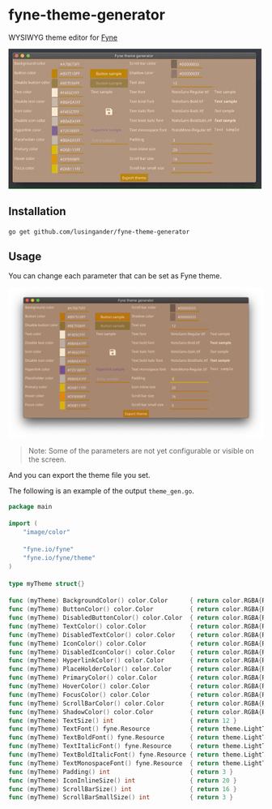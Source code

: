 fyne-theme-generator
====

WYSIWYG theme editor for [Fyne](https://fyne.io/)

<img src="./resource/image.gif" width=500>

## Installation

`go get github.com/lusingander/fyne-theme-generator`

## Usage

You can change each parameter that can be set as Fyne theme.

<img src="./resource/screenshot.png" width=700>

> Note: Some of the parameters are not yet configurable or visible on the screen.

And you can export the theme file you set.

The following is an example of the output `theme_gen.go`.

```go
package main

import (
	"image/color"

	"fyne.io/fyne"
	"fyne.io/fyne/theme"
)

type myTheme struct{}

func (myTheme) BackgroundColor() color.Color      { return color.RGBA{R: 0xa7, G: 0x86, B: 0x70, A: 0xff} }
func (myTheme) ButtonColor() color.Color          { return color.RGBA{R: 0xb9, G: 0x75, B: 0x10, A: 0xff} }
func (myTheme) DisabledButtonColor() color.Color  { return color.RGBA{R: 0x8e, G: 0x70, B: 0x36, A: 0xff} }
func (myTheme) TextColor() color.Color            { return color.RGBA{R: 0xf4, G: 0xe6, B: 0xcf, A: 0xff} }
func (myTheme) DisabledTextColor() color.Color    { return color.RGBA{R: 0xbb, G: 0xae, B: 0xa1, A: 0xff} }
func (myTheme) IconColor() color.Color            { return color.RGBA{R: 0xf4, G: 0xe6, B: 0xcf, A: 0xff} }
func (myTheme) DisabledIconColor() color.Color    { return color.RGBA{R: 0xbb, G: 0xae, B: 0xa1, A: 0xff} }
func (myTheme) HyperlinkColor() color.Color       { return color.RGBA{R: 0x72, G: 0x51, B: 0x8e, A: 0xff} }
func (myTheme) PlaceHolderColor() color.Color     { return color.RGBA{R: 0xbb, G: 0xae, B: 0xa1, A: 0xff} }
func (myTheme) PrimaryColor() color.Color         { return color.RGBA{R: 0xd6, G: 0xb1, B: 0x11, A: 0xff} }
func (myTheme) HoverColor() color.Color           { return color.RGBA{R: 0xdf, G: 0x89, B: 0x8, A: 0xff} }
func (myTheme) FocusColor() color.Color           { return color.RGBA{R: 0xd6, G: 0xb1, B: 0x11, A: 0xff} }
func (myTheme) ScrollBarColor() color.Color       { return color.RGBA{R: 0x0, G: 0x0, B: 0x0, A: 0x55} }
func (myTheme) ShadowColor() color.Color          { return color.RGBA{R: 0x0, G: 0x0, B: 0x0, A: 0x33} }
func (myTheme) TextSize() int                     { return 12 }
func (myTheme) TextFont() fyne.Resource           { return theme.LightTheme().TextFont() }
func (myTheme) TextBoldFont() fyne.Resource       { return theme.LightTheme().TextBoldFont() }
func (myTheme) TextItalicFont() fyne.Resource     { return theme.LightTheme().TextItalicFont() }
func (myTheme) TextBoldItalicFont() fyne.Resource { return theme.LightTheme().TextBoldItalicFont() }
func (myTheme) TextMonospaceFont() fyne.Resource  { return theme.LightTheme().TextMonospaceFont() }
func (myTheme) Padding() int                      { return 3 }
func (myTheme) IconInlineSize() int               { return 20 }
func (myTheme) ScrollBarSize() int                { return 16 }
func (myTheme) ScrollBarSmallSize() int           { return 3 }
```
